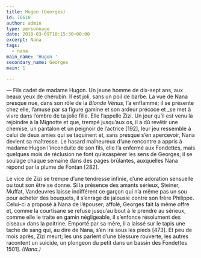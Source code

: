 ```yaml
---
title: Hugon (Georges)
id: 76610
author: admin
type: personnage
date: 2010-03-09T10:15:30+00:00
excerpt: Nana
tags:
  - nana
main_name: 'Hugon '
secondary_name: Georges
main: 1

---
```

— Fils cadet de madame Hugon. Un jeune homme de dix-sept ans, aux beaux yeux de chérubin. Il est joli, sans un poil de barbe. La vue de Nana presque nue, dans son rôle de la _Blonde Vénus,_ l&rsquo;a enflammé; il se présente chez elle, l&rsquo;amusé par sa figure gamine et son ardeur précoce et _se met à vivre dans l&rsquo;ombre de ta jolie fille. Elle l&rsquo;appelle Zizi. Un jour qu&rsquo;il est venu la rejoindre à la Mignotte et que, trempé jusqu&rsquo;aux os, il a dû revêtir une chemise, un pantalon et un peignoir de l&rsquo;actrice [192], leur jeu ressemble à celui de deux amies qui se taquinent et, sans presque s&rsquo;en apercevoir, Nana devient sa maîtresse. Le hasard malheureux d&rsquo;une rencontre a appris à madame Hugon l&rsquo;inconduite de son fils, elle l&rsquo;a enfermé aux Fondettes, mais quelques mois de réclusion ne font qu&rsquo;exaspérer les sens de Georges; il se soulage chaque semaine dans des pages brûlantes, auxquelles Nana répond par la plume de Fontan [282].

Le vice de Zizi se trempe d&rsquo;une tendresse infinie, d&rsquo;une adoration sensuelle ou tout son être se donne. Si la présence des amants sérieux, Steiner, Muffat, Vandeuvres laisse indifférent ce garçon qui n&rsquo;a même pas un sou pour acheter des bouquets, il s&rsquo;enrage de jalousie contre son frère Philippe. Celui-ci a proposé à Nana de l&rsquo;épouser; affolé, Georges fait la même offre et, comme la courtisane se refuse jusqu&rsquo;au bout à le prendre au sérieux, comme elle le traite en gamin négligeable, il s&rsquo;enfonce résolument des ciseaux dans la poitrine. Emporté par sa mère, il a laissé sur le tapis une tache de sang qui, au dire de Nana, s&rsquo;en ira sous les pieds [473]. Et peu de mois après, Zizi meurt; les uns parlent d&rsquo;une blessure rouverte, les autres racontent un suicide, un plongeon du petit dans un bassin des Fondettes 1501]. _(Nana.)_